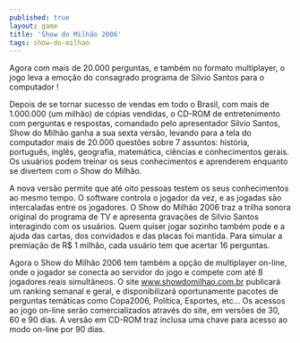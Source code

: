 ```yaml
---
published: true
layout: game
title: 'Show do Milhão 2006'
tags: show-do-milhao
---
```

Agora com mais de 20.000 perguntas, e também no formato multiplayer, o jogo leva a emoção do consagrado programa de Silvio Santos para o computador !

Depois de se tornar sucesso de vendas em todo o Brasil, com mais de 1.000.000 (um milhão) de cópias vendidas, o CD-ROM de entretenimento com perguntas e respostas, comandado pelo apresentador Silvio Santos, Show do Milhão ganha a sua sexta versão, levando para a tela do computador mais de 20.000 questões sobre 7 assuntos: história, português, inglês, geografia, matemática, ciências e conhecimentos gerais. Os usuários podem treinar os seus conhecimentos e aprenderem enquanto se divertem com o Show do Milhão.







A nova versão permite que até oito pessoas testem os seus conhecimentos ao mesmo tempo. O software controla o jogador da vez, e as jogadas são intercaladas entre os jogadores. O Show do Milhão 2006 traz a trilha sonora original do programa de TV e apresenta gravações de Silvio Santos interagindo com os usuários. Quem quiser jogar sozinho também pode e a ajuda das cartas, dos convidados e das placas foi mantida. Para simular a premiação de R$ 1 milhão, cada usuário tem que acertar 16 perguntas.

Agora o Show do Milhão 2006 tem também a opção de multiplayer on-line, onde o jogador se conecta ao servidor do jogo e compete com até 8 jogadores reais simultâneos. O site www.showdomilhao.com.br publicará um ranking semanal e geral, e disponibilizará oportunamente pacotes de perguntas temáticas como Copa2006, Política, Esportes, etc...
Os acessos ao jogo on-line serão comercializados através do site, em versões de 30, 60 e 90 dias.
A versão em CD-ROM traz inclusa uma chave para acesso ao modo on-line por 90 dias.





